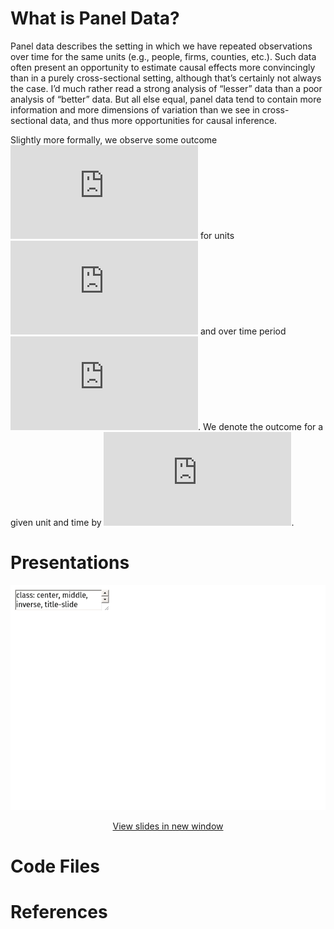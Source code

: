 What is Panel Data?
===================

Panel data describes the setting in which we have repeated observations
over time for the same units (e.g., people, firms, counties, etc.). Such
data often present an opportunity to estimate causal effects more
convincingly than in a purely cross-sectional setting, although that’s
certainly not always the case. I’d much rather read a strong analysis of
“lesser” data than a poor analysis of “better” data. But all else equal,
panel data tend to contain more information and more dimensions of
variation than we see in cross-sectional data, and thus more
opportunities for causal inference.

Slightly more formally, we observe some outcome
![y](https://latex.codecogs.com/png.latex?y "y") for units
![i=1,...,N](https://latex.codecogs.com/png.latex?i%3D1%2C...%2CN "i=1,...,N")
and over time period
![t=1,...,T](https://latex.codecogs.com/png.latex?t%3D1%2C...%2CT "t=1,...,T").
We denote the outcome for a given unit and time by
![y\_{it}](https://latex.codecogs.com/png.latex?y_%7Bit%7D "y_{it}").

Presentations
=============

<center>

[![](basics-of-panel-data_files/figure-markdown_github/unnamed-chunk-1-1.png)](https://imccart.github.io/empirical-methods/panel-data/slides/slides-panel.html)

<p>
<a class="btn btn-primary btn-lg" target="_blank" href="https://imccart.github.io/empirical-methods/panel-data/slides/slides-panel.html"><i class="fas fa-external-link-alt"></i>
View slides in new window</a>
</p>
</center>

Code Files
==========

References
==========
